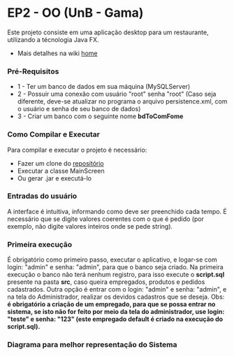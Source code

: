 # EP2 - OO (UnB - Gama)

Este projeto consiste em uma aplicação desktop para um restaurante, utilizando a técnologia Java FX.

* Mais detalhes na wiki [home](https://gitlab.com/OOFGA-2016-1/EP2/wikis/home)

### Pré-Requisitos

* 1 - Ter um banco de dados em sua máquina (MySQLServer)
* 2 - Possuir uma conexão com usuário "root" senha "root" (Caso seja diferente, deve-se atualizar no programa o arquivo persistence.xml, com o usuário e senha de seu banco de dados)
* 3 - Criar um banco com o seguinte nome __bdToComFome__

### Como Compilar e Executar

Para compilar e executar o projeto é necessário:

* Fazer um clone do [repositório](https://gitlab.com/natons/EP2/tree/master)
* Executar a classe MainScreen
* Ou gerar .jar e executá-lo

### Entradas do usuário
A interface é intuitiva, informando como deve ser preenchido cada tempo. É necessário que se digite valores
coerentes com o que é pedido (por exemplo, não digite valores inteiros onde se pede string).

### Primeira execução
É obrigatório como primeiro passo, executar o aplicativo, e logar-se com login: "admin" e senha: "admin", para que o banco seja criado.
Na primeira execução o banco não terá nenhum registro, para isso execute o __script.sql__ presente na pasta __src__, caso queira
empregados, produtos e pedidos cadastrados. Outra opção é entrar com o login: "admin" e senha: "admin", e na tela do Administrador,
realizar os devidos cadastros que se deseja.
Obs: __é obrigatório a criação de um empregado, para que se possa entrar no sistema, se isto não for feito por meio da tela do
administrador, use login: "teste" e senha: "123" (este empregado default é criado na execução do script.sql).__

### Diagrama para melhor representação do Sistema
<img src="https://gitlab.com/natons/EP2/tree/master/doc/diagram.jpg" alt="">